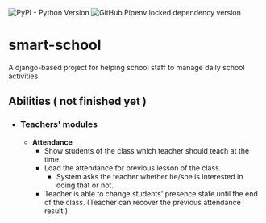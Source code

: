 ![PyPI - Python Version](https://img.shields.io/pypi/pyversions/django) ![GitHub Pipenv locked dependency version](https://img.shields.io/github/pipenv/locked/dependency-version/mehrfirouzian/smart-school/django)

# smart-school
A django-based project for helping school staff to manage daily school activities

## Abilities ( not finished yet )
- ### Teachers' modules
  - **Attendance**
    - Show students of the class which teacher should teach at the time.
    - Load the attendance for previous lesson of the class.
      - System asks the teacher whether he/she is interested in doing that or not.
    - Teacher is able to change students' presence state until the end of the class. (Teacher can recover the previous attendance result.)
